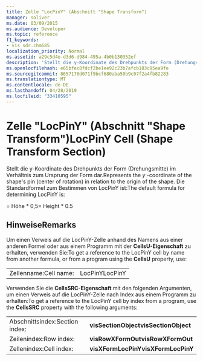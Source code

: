 ```yaml
---
title: Zelle "LocPinY" (Abschnitt "Shape Transform")
manager: soliver
ms.date: 03/09/2015
ms.audience: Developer
ms.topic: reference
f1_keywords:
- vis_sdr.chm685
localization_priority: Normal
ms.assetid: a29c5d4e-d3d6-d984-495a-4b0b130352ef
description: 'Stellt die y-Koordinate des Drehpunkts der Form (Drehungsmitte) im Verhältnis zum Ursprung der Form dar. Die Standardformel zum Bestimmen von LocPinY ist:'
ms.openlocfilehash: e65bfec8fdcf2be1ee92c23b7afcb183c95ea9fe
ms.sourcegitcommit: 8657170d071f9bcf680aba50b9c07f2a4fb82283
ms.translationtype: MT
ms.contentlocale: de-DE
ms.lasthandoff: 04/28/2019
ms.locfileid: "33410595"
---
```

# <a name="locpiny-cell-shape-transform-section"></a><span data-ttu-id="65d55-104">Zelle "LocPinY" (Abschnitt "Shape Transform")</span><span class="sxs-lookup"><span data-stu-id="65d55-104">LocPinY Cell (Shape Transform Section)</span></span>

<span data-ttu-id="65d55-105">Stellt  die y-Koordinate des Drehpunkts der Form (Drehungsmitte) im Verhältnis zum Ursprung der Form dar.</span><span class="sxs-lookup"><span data-stu-id="65d55-105">Represents the  *y*  -coordinate of the shape's pin (center of rotation) in relation to the origin of the shape.</span></span> <span data-ttu-id="65d55-106">Die Standardformel zum Bestimmen von LocPinY ist:</span><span class="sxs-lookup"><span data-stu-id="65d55-106">The default formula for determining LocPinY is:</span></span> 
  
<span data-ttu-id="65d55-107">= Höhe \* 0,5</span><span class="sxs-lookup"><span data-stu-id="65d55-107">= Height \* 0.5</span></span>
  
## <a name="remarks"></a><span data-ttu-id="65d55-108">Hinweise</span><span class="sxs-lookup"><span data-stu-id="65d55-108">Remarks</span></span>

<span data-ttu-id="65d55-109">Um einen Verweis auf die LocPinY-Zelle anhand des Namens aus einer anderen Formel oder aus einem Programm mit der **CellsU-Eigenschaft** zu erhalten, verwenden Sie:</span><span class="sxs-lookup"><span data-stu-id="65d55-109">To get a reference to the LocPinY cell by name from another formula, or from a program using the **CellsU** property, use:</span></span> 
  
|||
|:-----|:-----|
| <span data-ttu-id="65d55-110">Zellenname:</span><span class="sxs-lookup"><span data-stu-id="65d55-110">Cell name:</span></span>  <br/> | <span data-ttu-id="65d55-111">LocPinY</span><span class="sxs-lookup"><span data-stu-id="65d55-111">LocPinY</span></span>  <br/> |
   
<span data-ttu-id="65d55-112">Verwenden Sie die **CellsSRC-Eigenschaft** mit den folgenden Argumenten, um einen Verweis auf die LocPinY-Zelle nach Index aus einem Programm zu erhalten:</span><span class="sxs-lookup"><span data-stu-id="65d55-112">To get a reference to the LocPinY cell by index from a program, use the **CellsSRC** property with the following arguments:</span></span> 
  
|||
|:-----|:-----|
| <span data-ttu-id="65d55-113">Abschnittsindex:</span><span class="sxs-lookup"><span data-stu-id="65d55-113">Section index:</span></span>  <br/> |<span data-ttu-id="65d55-114">**visSectionObject**</span><span class="sxs-lookup"><span data-stu-id="65d55-114">**visSectionObject**</span></span> <br/> |
| <span data-ttu-id="65d55-115">Zeilenindex:</span><span class="sxs-lookup"><span data-stu-id="65d55-115">Row index:</span></span>  <br/> |<span data-ttu-id="65d55-116">**visRowXFormOut**</span><span class="sxs-lookup"><span data-stu-id="65d55-116">**visRowXFormOut**</span></span> <br/> |
| <span data-ttu-id="65d55-117">Zellenindex:</span><span class="sxs-lookup"><span data-stu-id="65d55-117">Cell index:</span></span>  <br/> |<span data-ttu-id="65d55-118">**visXFormLocPinY**</span><span class="sxs-lookup"><span data-stu-id="65d55-118">**visXFormLocPinY**</span></span> <br/> |
   

